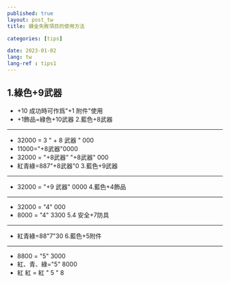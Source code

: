 ```yaml
---
published: true
layout: post_tw
title: 鍊金失敗項目的使用方法

categories: [tips]

date: 2023-01-02
lang: tw
lang-ref : tips1
---
```


1.綠色+9武器
------
- +10 成功時可作爲"+1 附件"使用
- +1飾品=綠色+10武器
2.藍色+8武器
------
- 32000 = 3 " + 8 武器 " 000
- 11000="+8武器"0000
- 32000 = "+8武器" "+8武器" 000
- 紅青綠=887"+8武器"0
3.藍色+9武器
------
- 32000 = "+9 武器" 0000
4.藍色+4飾品
------
- 32000 = "4" 000
- 8000 = "4" 3300
5.4 安全+7防具
------
- 紅青綠=88"7"30
6.藍色+5附件
------
- 8800 = "5" 3000
- 紅、青、綠="5" 8000
- 紅 紅 = 紅 " 5 " 8